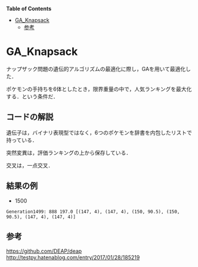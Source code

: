 <!-- markdown-toc start - Don't edit this section. Run M-x markdown-toc-generate-toc again -->
**Table of Contents**

- [GA_Knapsack](#gaknapsack)
    - [参考](#参考)

<!-- markdown-toc end -->
# GA_Knapsack
ナップザック問題の遺伝的アルゴリズムの最適化に際し，GAを用いて最適化した．

ポケモンの手持ちを6体としたとき，限界重量の中で，人気ランキングを最大化する．という条件だ．

## コードの解説
遺伝子は，バイナリ表現型ではなく，6つのポケモンを辞書を内包したリストで持っている．


突然変異は，評価ランキングの上から保存している．


交叉は，一点交叉．

## 結果の例

* 1500
```
Generation1499: 888 197.0 [(147, 4), (147, 4), (150, 90.5), (150, 90.5), (147, 4), (147, 4)]
```



## 参考
https://github.com/DEAP/deap
http://testpy.hatenablog.com/entry/2017/01/28/185219
